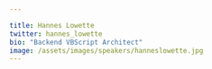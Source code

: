 ```yaml
---

title: Hannes Lowette
twitter: hannes_lowette
bio: "Backend VBScript Architect"
image: /assets/images/speakers/hanneslowette.jpg
---
```

